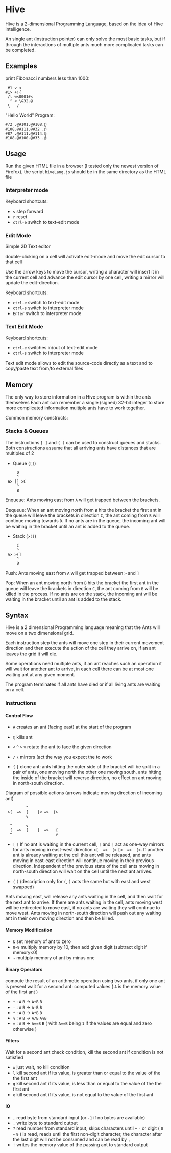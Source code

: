 # Hive
Hive is a 2-dimensional Programming Language, based on the idea of Hive intelligence.

An single ant (instruction pointer) can only solve the most basic tasks,
 but if through the interactions of multiple ants much more complicated tasks can be completed.

## Examples

print Fibonacci numbers less than 1000:
```
 #1 v <
#1> +!{
 /l w<0001#<
  ^ < \&32.@
 \   /
```

"Hello World" Program:
```
#72 .@#101.@#108.@
#108.@#111.@#32 .@
#87 .@#111.@#114.@
#108.@#100.@#33 .@
```

## Usage
Run the given HTML file in a browser (I tested only the newest version of Firefox),
the script `hiveLang.js` should be in the same directory as the HTML file

### Interpreter mode

Keyboard shortcuts:
- `s` step forward
- `r` reset
- `ctrl-e` switch to text-edit mode

### Edit Mode
Simple 2D Text editor

double-clicking on a cell will activate edit-mode and move the edit cursor to that cell

Use the arrow keys to move the cursor, writing a character will insert it in the current cell and advance the edit cursor by one cell, writing a mirror will update the edit-direction.

Keyboard shortcuts:
- `ctrl-e` switch to text-edit mode
- `ctrl-s` switch to interpreter mode
- `Enter` switch to interpreter mode

### Text Edit Mode

Keyboard shortcuts:
- `ctrl-e` switches in/out of text-edit mode
- `ctrl-s` switch to interpreter mode

Text edit mode allows to edit the source-code directly as a text and to copy/paste text from/to external files


## Memory
The only way to store information in a Hive program is within the ants themselves
Each ant can remember a single (signed) 32-bit integer to store more complicated information multiple ants have to work together.

Common memory constructs:
### Stacks & Queues

The instructions `[ ]` and `( )` can be used to construct queues and stacks.
Both constructions assume that all arriving ants have distances that are multiples of 2

* Queue (`[]`)

```
     D
     ^
 A> [] >C
     ^
     B
```

Enqueue:
Ants moving east from `A` will get trapped between the brackets.

Dequeue:
When an ant moving north from `B` hits the bracket the first ant in the queue will leave the brackets in direction `C`, the ant coming from `B` will continue moving towards `D`. If no ants are in the queue, the incoming ant will be waiting in the bracket until an ant is added to the queue.

* Stack (`>(]`)

```
     C
     ^
 A> >(]
     ^
     B
```

Push:
Ants moving east from `A` will get trapped between `>` and `]`

Pop:
When an ant moving north from `B` hits the bracket the first ant in the queue will leave the brackets in direction `C`, the ant coming from `B` will be killed in the process. If no ants are on the stack, the incoming ant will be waiting in the bracket until an ant is added to the stack.


## Syntax

Hive is a 2 dimensional Programming language meaning that the Ants will move on a two dimensional grid.

Each instruction step the ants will move one step in their current movement direction and then execute the action of the cell they arrive on, if an ant leaves the grid it will die.

Some operations need multiple ants, if an ant reaches such an operation it will wait for another ant to arrive,
in each cell there can be at most one waiting ant at any given moment.

The program terminates if all ants have died or if all living ants are waiting on a cell.

### Instructions

#### Control Flow
- `#` creates an ant (facing east) at the start of the program
- `@` kills ant

- `<` `^` `>` `v` rotate the ant to face the given direction
- `/` `\` mirrors (act the way you expect the to work

- `{` `}` clone ant:
 ants hitting the outer side of the bracket will be split in a pair of ants, one moving north the other one moving south,
 ants hitting the inside of the bracket will reverse direction, no effect on ant moving in north-south direction.

Diagram of possible actions (arrows indicate moving direction of incoming ant)
```
         ^
 >{  =>  {    {< =>  {>
         v 

  ^      v 
  {  =>  {    {  =>   {
  ^                   v
```

- `[` `]`
If no ant is waiting in the current cell, `[` and `]` act as one-way mirrors for ants moving in east-west direction `>[  =>  [>`  `[<  =>  [>`.
If another ant is already waiting at the cell this ant will be released, and ants moving in east-east direction will continue moving in their previous direction.
Independent of the previous state of the cell ants moving in north-south direction will wait on the cell until the next ant arrives.

<!-- XXX? formulation-->
- `(` `)` (description only for `(`, `)` acts the same but with east and west swapped)

Ants moving east, will release any ants waiting in the cell, and then wait for the next ant to arrive.
If there are ants waiting in the cell, ants moving west will be redirected to move east, 
if no ants are waiting they will continue to move west.
Ants moving in north-south direction will push out any waiting ant in their own moving direction and then be killed.

#### Memory Modification

- `&` set memory of ant to zero
- `0`-`9` multiply memory by 10, then add given digit (subtract digit if memory<0)
- `~` multiply memory of ant by minus one

#### Binary Operators

compute the result of an arithmetic operation using two ants, if only one ant is present wait for a second ant:
computed values ( `A` is the memory value of the first ant )

- `+` :  `A` `B` -> `A+B` `B`
- `-` :  `A` `B` -> `A-B` `B`
- `*` :  `A` `B` -> `A*B` `B`
- `%` :  `A` `B` -> `A/B` `A%B`
- `=` :  `A` `B` -> `A==B` `B` ( with `A==B` being `1` if the values are equal and zero otherwise )
   
#### Filters

Wait for a second ant check condition, kill the second ant if condition is not satisfied
- `w` just wait, no kill condition
- `l` kill second ant if its value, is greater than or equal to the value of the the first ant
- `g` kill second ant if its value, is less than or equal to the value of the the first ant
- `e` kill second ant if its value, is not equal to the value of the first ant

#### IO
- `,` read byte from standard input (or `-1` if no bytes are available)
- `.` write byte to standard output
- `?` read number from standard input,
  skips characters until `+` `-` or digit ( `0` - `9` ) is read, reads until the first non-digit character, the character after the last digit will not be consumed and can be read by `,`
- `!` writes the memory value of the passing ant to standard output
